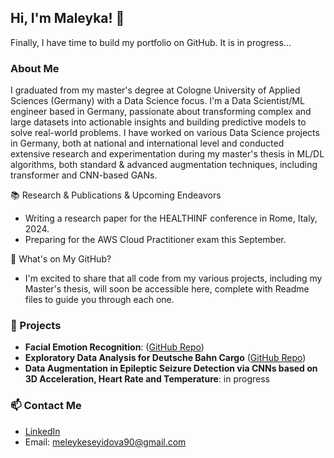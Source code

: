 ## Hi, I'm  Maleyka! 👋

Finally, I have time to build my portfolio on GitHub. It is in progress...

### About Me
I graduated from my master's degree at Cologne University of Applied Sciences (Germany) with a Data Science
focus. 
I'm a Data Scientist/ML engineer based in Germany, passionate about transforming complex and large datasets
into actionable insights and building predictive models to solve real-world problems.
I have worked on various Data Science projects in Germany, both at national and international
level and conducted extensive research and experimentation during my master's thesis in ML/DL 
algorithms, both standard & advanced augmentation techniques,  including transformer and CNN-based GANs.

📚 Research & Publications & Upcoming Endeavors

- Writing a research paper for the HEALTHINF conference in Rome, Italy, 2024.
- Preparing for the AWS Cloud Practitioner exam this September.

🔗 What's on My GitHub?
- I'm excited to share that all code from my various projects, including my Master's thesis, will soon be accessible here,
complete with Readme files to guide you through each one.

### 🌱 Projects
- **Facial Emotion Recognition**: ([GitHub Repo](https://github.com/Maleyka-gh/Facial_Emotion_Recognition))
- **Exploratory Data Analysis for Deutsche Bahn Cargo** ([GitHub Repo](https://github.com/Maleyka-gh/DB_Regio_EDA))
- **Data Augmentation in Epileptic Seizure Detection via CNNs based on 3D Acceleration, Heart Rate and Temperature**: in progress

### 📫 Contact Me
- [LinkedIn](https://www.linkedin.com/in/maleyka-s-0b2363227)
- Email: meleykeseyidova90@gmail.com


